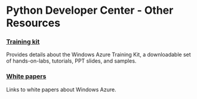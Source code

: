 <properties linkid="devnav-python-otherresources" urlDisplayName="Other Resources" pageTitle="Windows Azure Python resources" title="Windows Azure Python resources" metaKeywords="Azure Python" Description="Find topics about using Python with Windows Azure." metaCanonical="http://www.windowsazure.com/en-us/develop/net/best-practices/" disqusComments="0" umbracoNaviHide="0" />


# Python Developer Center - Other Resources
### [Training kit][]
Provides details about the Windows Azure Training Kit, a downloadable set of hands-on-labs, tutorials, PPT slides, and samples.

### [White papers][]
Links to white papers about Windows Azure.

[Training kit]: /en-us/develop/python/other-resources/training-kit/
[White papers]: /en-us/develop/python/other-resources/white-papers/